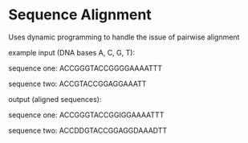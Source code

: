 # Sequence Alignment
Uses dynamic programming to handle the issue of pairwise alignment

example input (DNA bases A, C, G, T):

sequence one:  ACCGGGTACCGGGGAAAATTT

sequence two:  ACCGTACCGGAGGAAATT

output (aligned sequences):

sequence one: ACCGGGTACCGGIGGAAAATTT

sequence two: ACCDDGTACCGGAGGDAAADTT


